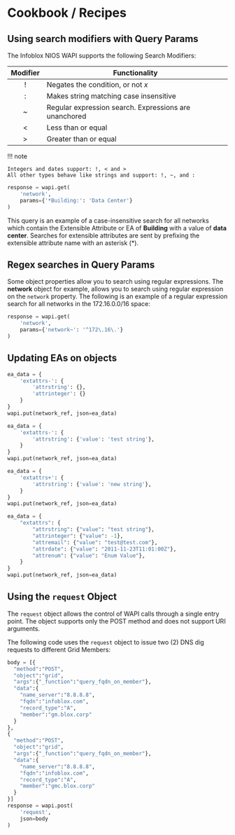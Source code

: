 # Cookbook / Recipes

## Using search modifiers with Query Params

The Infoblox NIOS WAPI supports the following Search Modifiers:

| Modifier | Functionality                                         |
|:--------:|-------------------------------------------------------|
|    !     | Negates the condition, or not _x_                     |
|    :     | Makes string matching case insensitive                |
|    ~     | Regular expression search. Expressions are unanchored |
|    <     | Less than or equal                                    |
|    >     | Greater than or equal                                 | 

!!! note

    Integers and dates support: !, < and >
    All other types behave like strings and support: !, ~, and :

```python
response = wapi.get(
    'network',
    params={'*Building:': 'Data Center'}
)
```

This query is an example of a case-insensitive search for all networks which contain the 
Extensible Attribute or EA of **Building** with a value of **data center**. Searches for 
extensible attributes are sent by prefixing the extensible attribute name with an asterisk (*).

## Regex searches in Query Params

Some object properties allow you to search using regular expressions. The **network** object for 
example, allows you to search using regular expression on the `network` property. The following 
is an example of a regular expression search for all networks in the 172.16.0.0/16 space:

```python
response = wapi.get(
    'network',
    params={'network~': '^172\.16\.'}
)
```

## Updating EAs on objects

```python
ea_data = {
    'extattrs-': {
        'attrstring': {},
        'attrinteger': {}
    }
}
wapi.put(network_ref, json=ea_data)
```

```python
ea_data = {
    'extattrs-': {
        'attrstring': {'value': 'test string'},
    }
}
wapi.put(network_ref, json=ea_data)
```

```python
ea_data = {
    'extattrs+': {
        'attrstring': {'value': 'new string'},
    }
}
wapi.put(network_ref, json=ea_data)
```

```python
ea_data = {
    "extattrs": {
        "attrstring": {"value": "test string"},
        "attrinteger": {"value": -1},
        "attremail": {"value": "test@test.com"},
        "attrdate": {"value": "2011-11-23T11:01:00Z"},
        "attrenum": {"value": "Enum Value"},
    }
}
wapi.put(network_ref, json=ea_data)
```

## Using the `request` Object

The `request` object allows the control of WAPI calls through a single entry point. The object 
supports only the POST method and does not support URI arguments. 

The following code uses the `request` object to issue two (2) DNS dig requests to different Grid 
Members:

```python
body = [{
  "method":"POST",
  "object":"grid",
  "args":{"_function":"query_fqdn_on_member"},
  "data":{
    "name_server":"8.8.8.8",
    "fqdn":"infoblox.com",
    "record_type":"A",
    "member":"gm.blox.corp"
  }
},
{
  "method":"POST",
  "object":"grid",
  "args":{"_function":"query_fqdn_on_member"},
  "data":{
    "name_server":"8.8.8.8",
    "fqdn":"infoblox.com",
    "record_type":"A",
    "member":"gmc.blox.corp"
  }
}]
response = wapi.post(
    'request',
    json=body
)
```

